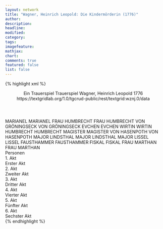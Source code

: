 ```yaml
---
layout: network
title: "Wagner, Heinrich Leopold: Die Kindermörderin (1776)"
author:
description:
headline:
modified:
category:
tags:
imagefeature: 
mathjax: 
chart: 
comments: true
featured: false
list: false
---
```

{% highlight xml %}
<?xml-model href="https://raw.githubusercontent.com/DLiNa/project/master/rules/lina.rnc"?><?xml-model href="https://raw.githubusercontent.com/DLiNa/project/master/rules/lina.sch"?>
<play xmlns="http://lina.digital">
  <header>
    <title>Die Kindermörderin</title>
    <subtitle>Ein Trauerspiel</subtitle>
    <genretitle>Trauerspiel</genretitle>
    <author>Wagner, Heinrich Leopold</author>
    <date type="print">1776</date>
    <date type="premiere"/>
    <date type="written"/>
    <source>https://textgridlab.org/1.0/tgcrud-public/rest/textgrid:wznj.0/data</source>
  </header>
  <personae>
    <character>
      <name>MARIANEL</name>
      <alias xml:id="marianel">
        <name>MARIANEL</name>
      </alias>
    </character>
    <character>
      <name>FRAU HUMBRECHT</name>
      <alias xml:id="frau_humbrecht">
        <name>FRAU HUMBRECHT</name>
      </alias>
    </character>
    <character>
      <name>VON GRÖNINGSECK</name>
      <alias xml:id="von_gröningseck">
        <name>VON GRÖNINGSECK</name>
      </alias>
    </character>
    <character>
      <name>EVCHEN</name>
      <alias xml:id="evchen">
        <name>EVCHEN</name>
      </alias>
    </character>
    <character>
      <name>WIRTIN</name>
      <alias xml:id="wirtin">
        <name>WIRTIN</name>
      </alias>
    </character>
    <character>
      <name>HUMBRECHT</name>
      <alias xml:id="humbrecht">
        <name>HUMBRECHT</name>
      </alias>
    </character>
    <character>
      <name>MAGISTER</name>
      <alias xml:id="magister">
        <name>MAGISTER</name>
      </alias>
    </character>
    <character>
      <name>VON HASENPOTH</name>
      <alias xml:id="von_hasenpoth">
        <name>VON HASENPOTH</name>
      </alias>
    </character>
    <character>
      <name>MAJOR LINDSTHAL</name>
      <alias xml:id="major_lindsthal">
        <name>MAJOR LINDSTHAL</name>
      </alias>
      <alias xml:id="major">
        <name>MAJOR</name>
      </alias>
    </character>
    <character>
      <name>LISSEL</name>
      <alias xml:id="lissel">
        <name>LISSEL</name>
      </alias>
    </character>
    <character>
      <name>FAUSTHAMMER</name>
      <alias xml:id="fausthammer">
        <name>FAUSTHAMMER</name>
      </alias>
    </character>
    <character>
      <name>FISKAL</name>
      <alias xml:id="fiskal">
        <name>FISKAL</name>
      </alias>
    </character>
    <character>
      <name>FRAU MARTHAN</name>
      <alias xml:id="frau_marthan">
        <name>FRAU MARTHAN</name>
      </alias>
    </character>
  </personae>
  <text>
    <div>
      <head>Personen</head>
    </div>
    <div>
      <head>1. Akt</head>
      <div>
        <head>Erster Akt</head>
        <sp who="#marianel">
          <amount n="17" unit="speech_acts"/>
          <amount n="308" unit="words"/>
          <amount n="10" unit="lines"/>
          <amount n="1601" unit="chars"/>
        </sp>
        <sp who="#frau_humbrecht">
          <amount n="31" unit="speech_acts"/>
          <amount n="611" unit="words"/>
          <amount n="17" unit="lines"/>
          <amount n="3112" unit="chars"/>
        </sp>
        <sp who="#von_gröningseck">
          <amount n="57" unit="speech_acts"/>
          <amount n="1737" unit="words"/>
          <amount n="24" unit="lines"/>
          <amount n="9125" unit="chars"/>
        </sp>
        <sp who="#evchen">
          <amount n="32" unit="speech_acts"/>
          <amount n="753" unit="words"/>
          <amount n="21" unit="lines"/>
          <amount n="3914" unit="chars"/>
        </sp>
        <sp who="#wirtin">
          <amount n="4" unit="speech_acts"/>
          <amount n="131" unit="words"/>
          <amount n="2" unit="lines"/>
          <amount n="671" unit="chars"/>
        </sp>
      </div>
    </div>
    <div>
      <head>2. Akt</head>
      <div>
        <head>Zweiter Akt</head>
        <sp who="#frau_humbrecht">
          <amount n="36" unit="speech_acts"/>
          <amount n="1087" unit="words"/>
          <amount n="14" unit="lines"/>
          <amount n="5705" unit="chars"/>
        </sp>
        <sp who="#humbrecht">
          <amount n="19" unit="speech_acts"/>
          <amount n="1018" unit="words"/>
          <amount n="3" unit="lines"/>
          <amount n="5416" unit="chars"/>
        </sp>
        <sp who="#magister">
          <amount n="23" unit="speech_acts"/>
          <amount n="994" unit="words"/>
          <amount n="7" unit="lines"/>
          <amount n="5735" unit="chars"/>
        </sp>
        <sp who="#von_gröningseck">
          <amount n="21" unit="speech_acts"/>
          <amount n="350" unit="words"/>
          <amount n="11" unit="lines"/>
          <amount n="1913" unit="chars"/>
        </sp>
        <sp who="#evchen">
          <amount n="16" unit="speech_acts"/>
          <amount n="325" unit="words"/>
          <amount n="13" unit="lines"/>
          <amount n="1638" unit="chars"/>
        </sp>
      </div>
    </div>
    <div>
      <head>3. Akt</head>
      <div>
        <head>Dritter Akt</head>
        <sp who="#von_hasenpoth">
          <amount n="36" unit="speech_acts"/>
          <amount n="1079" unit="words"/>
          <amount n="15" unit="lines"/>
          <amount n="5789" unit="chars"/>
        </sp>
        <sp who="#von_gröningseck">
          <amount n="45" unit="speech_acts"/>
          <amount n="1584" unit="words"/>
          <amount n="22" unit="lines"/>
          <amount n="8376" unit="chars"/>
        </sp>
        <sp who="#magister">
          <amount n="19" unit="speech_acts"/>
          <amount n="372" unit="words"/>
          <amount n="10" unit="lines"/>
          <amount n="2068" unit="chars"/>
        </sp>
        <sp who="#major_lindsthal">
          <amount n="1" unit="speech_acts"/>
          <amount n="15" unit="words"/>
          <amount n="1" unit="lines"/>
          <amount n="88" unit="chars"/>
        </sp>
        <sp who="#major">
          <amount n="11" unit="speech_acts"/>
          <amount n="1074" unit="words"/>
          <amount n="3" unit="lines"/>
          <amount n="5835" unit="chars"/>
        </sp>
      </div>
    </div>
    <div>
      <head>4. Akt</head>
      <div>
        <head>Vierter Akt</head>
        <sp who="#frau_humbrecht">
          <amount n="21" unit="speech_acts"/>
          <amount n="432" unit="words"/>
          <amount n="15" unit="lines"/>
          <amount n="2161" unit="chars"/>
        </sp>
        <sp who="#evchen">
          <amount n="43" unit="speech_acts"/>
          <amount n="1399" unit="words"/>
          <amount n="23" unit="lines"/>
          <amount n="7480" unit="chars"/>
        </sp>
        <sp who="#humbrecht">
          <amount n="9" unit="speech_acts"/>
          <amount n="352" unit="words"/>
          <amount n="3" unit="lines"/>
          <amount n="1857" unit="chars"/>
        </sp>
        <sp who="#von_gröningseck">
          <amount n="25" unit="speech_acts"/>
          <amount n="567" unit="words"/>
          <amount n="16" unit="lines"/>
          <amount n="3159" unit="chars"/>
        </sp>
      </div>
    </div>
    <div>
      <head>5. Akt</head>
      <div>
        <head>Fünfter Akt</head>
        <sp who="#lissel">
          <amount n="13" unit="speech_acts"/>
          <amount n="385" unit="words"/>
          <amount n="9" unit="lines"/>
          <amount n="2034" unit="chars"/>
        </sp>
        <sp who="#evchen">
          <amount n="4" unit="speech_acts"/>
          <amount n="288" unit="words"/>
          <amount n="1523" unit="chars"/>
        </sp>
        <sp who="#magister">
          <amount n="37" unit="speech_acts"/>
          <amount n="1042" unit="words"/>
          <amount n="24" unit="lines"/>
          <amount n="5597" unit="chars"/>
        </sp>
        <sp who="#humbrecht">
          <amount n="57" unit="speech_acts"/>
          <amount n="1430" unit="words"/>
          <amount n="33" unit="lines"/>
          <amount n="7547" unit="chars"/>
        </sp>
        <sp who="#frau_humbrecht">
          <amount n="27" unit="speech_acts"/>
          <amount n="708" unit="words"/>
          <amount n="15" unit="lines"/>
          <amount n="3581" unit="chars"/>
        </sp>
        <sp who="#fausthammer">
          <amount n="8" unit="speech_acts"/>
          <amount n="112" unit="words"/>
          <amount n="8" unit="lines"/>
          <amount n="537" unit="chars"/>
        </sp>
        <sp who="#fiskal">
          <amount n="17" unit="speech_acts"/>
          <amount n="561" unit="words"/>
          <amount n="9" unit="lines"/>
          <amount n="3129" unit="chars"/>
        </sp>
      </div>
    </div>
    <div>
      <head>6. Akt</head>
      <div>
        <head>Sechster Akt</head>
        <sp who="#evchen">
          <amount n="37" unit="speech_acts"/>
          <amount n="1524" unit="words"/>
          <amount n="33" unit="lines"/>
          <amount n="7949" unit="chars"/>
        </sp>
        <sp who="#frau_marthan">
          <amount n="27" unit="speech_acts"/>
          <amount n="1890" unit="words"/>
          <amount n="8" unit="lines"/>
          <amount n="9718" unit="chars"/>
        </sp>
        <sp who="#humbrecht">
          <amount n="8" unit="speech_acts"/>
          <amount n="446" unit="words"/>
          <amount n="2361" unit="chars"/>
        </sp>
        <sp who="#magister">
          <amount n="11" unit="speech_acts"/>
          <amount n="350" unit="words"/>
          <amount n="5" unit="lines"/>
          <amount n="1913" unit="chars"/>
        </sp>
        <sp who="#von_gröningseck">
          <amount n="6" unit="speech_acts"/>
          <amount n="219" unit="words"/>
          <amount n="2" unit="lines"/>
          <amount n="1198" unit="chars"/>
        </sp>
        <sp who="#fiskal">
          <amount n="3" unit="speech_acts"/>
          <amount n="88" unit="words"/>
          <amount n="1" unit="lines"/>
          <amount n="491" unit="chars"/>
        </sp>
      </div>
    </div>
  </text>
</play>
{% endhighlight %}